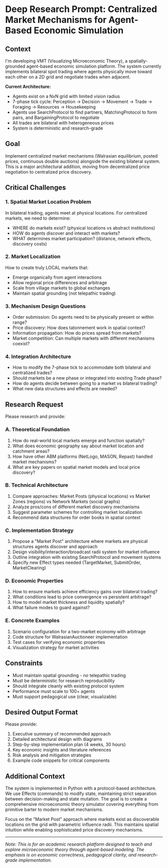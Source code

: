 # Deep Research Prompt: Centralized Market Mechanisms for Agent-Based Economic Simulation

## Context

I'm developing VMT (Visualizing Microeconomic Theory), a spatially-grounded agent-based economic simulation platform. The system currently implements bilateral spot trading where agents physically move toward each other on a 2D grid and negotiate trades when adjacent. 

**Current Architecture:**
- Agents exist on a NxN grid with limited vision radius
- 7-phase tick cycle: Perception → Decision → Movement → Trade → Foraging → Resources → Housekeeping
- Agents use SearchProtocol to find partners, MatchingProtocol to form pairs, and BargainingProtocol to negotiate
- All trades are bilateral with heterogeneous prices
- System is deterministic and research-grade

## Goal

Implement centralized market mechanisms (Walrasian equilibrium, posted prices, continuous double auctions) alongside the existing bilateral system. This is a major architectural addition, moving from decentralized price negotiation to centralized price discovery.

## Critical Challenges

### 1. Spatial Market Location Problem
In bilateral trading, agents meet at physical locations. For centralized markets, we need to determine:
- WHERE do markets exist? (physical locations vs abstract institutions)
- HOW do agents discover and interact with markets?
- WHAT determines market participation? (distance, network effects, discovery costs)

### 2. Market Localization 
How to create truly LOCAL markets that:
- Emerge organically from agent interactions
- Allow regional price differences and arbitrage
- Scale from village markets to global exchanges
- Maintain spatial grounding (not telepathic trading)

### 3. Mechanism Design Questions
- Order submission: Do agents need to be physically present or within range?
- Price discovery: How does tatonnement work in spatial context?
- Information propagation: How do prices spread from markets?
- Market competition: Can multiple markets with different mechanisms coexist?

### 4. Integration Architecture
- How to modify the 7-phase tick to accommodate both bilateral and centralized trades?
- Should markets be a new phase or integrated into existing Trade phase?
- How do agents decide between going to a market vs bilateral trading?
- What new data structures and effects are needed?

## Research Request

Please research and provide:

### A. Theoretical Foundation
1. How do real-world local markets emerge and function spatially?
2. What does economic geography say about market location and catchment areas?
3. How have other ABM platforms (NetLogo, MASON, Repast) handled market mechanisms?
4. What are key papers on spatial market models and local price discovery?

### B. Technical Architecture 
1. Compare approaches: Market Posts (physical locations) vs Market Zones (regions) vs Network Markets (social graphs)
2. Analyze pros/cons of different market discovery mechanisms
3. Suggest parameter schemes for controlling market localization
4. Recommend data structures for order books in spatial context

### C. Implementation Strategy
1. Propose a "Market Post" architecture where markets are physical structures agents discover and approach
2. Design visibility/interaction/broadcast radii system for market influence
3. Outline integration with existing SearchProtocol and movement systems
4. Specify new Effect types needed (TargetMarket, SubmitOrder, MarketClearing)

### D. Economic Properties
1. How to ensure markets achieve efficiency gains over bilateral trading?
2. What conditions lead to price convergence vs persistent arbitrage?
3. How to model market thickness and liquidity spatially?
4. What failure modes to guard against?

### E. Concrete Examples
1. Scenario configuration for a two-market economy with arbitrage
2. Code structure for WalrasianAuctioneer implementation
3. Test cases for verifying economic properties
4. Visualization strategy for market activities

## Constraints

- Must maintain spatial grounding - no telepathic trading
- Must be deterministic for research reproducibility  
- Should integrate cleanly with existing protocol system
- Performance must scale to 100+ agents
- Must support pedagogical use (clear, visualizable)

## Desired Output Format

Please provide:
1. Executive summary of recommended approach
2. Detailed architectural design with diagrams
3. Step-by-step implementation plan (4 weeks, 30 hours)
4. Key economic insights and literature references
5. Risk analysis and mitigation strategies
6. Example code snippets for critical components

## Additional Context

The system is implemented in Python with a protocol-based architecture. We use Effects (commands) to modify state, maintaining strict separation between decision-making and state mutation. The goal is to create a comprehensive microeconomic theory simulator covering everything from primitive barter to modern market mechanisms.

Focus on the "Market Post" approach where markets exist as discoverable locations on the grid with parametric influence radii. This maintains spatial intuition while enabling sophisticated price discovery mechanisms.

---

*Note: This is for an academic research platform designed to teach and explore microeconomic theory through agent-based modeling. The emphasis is on economic correctness, pedagogical clarity, and research-grade implementation.*
